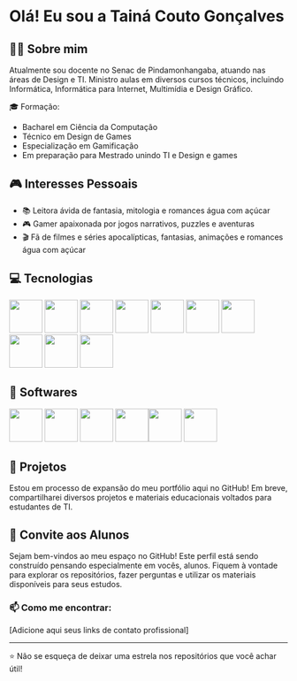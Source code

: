 # Olá! Eu sou a Tainá Couto Gonçalves

## 👩‍🏫 Sobre mim
Atualmente sou docente no Senac de Pindamonhangaba, atuando nas áreas de Design e TI. Ministro aulas em diversos cursos técnicos, incluindo Informática, Informática para Internet, Multimídia e Design Gráfico.

🎓 Formação:
- Bacharel em Ciência da Computação
- Técnico em Design de Games
- Especialização em Gamificação
- Em preparação para Mestrado unindo TI e Design e games

## 🎮 Interesses Pessoais
- 📚 Leitora ávida de fantasia, mitologia e romances água com açúcar
- 🎮 Gamer apaixonada por jogos narrativos, puzzles e aventuras
- 🎬 Fã de filmes e séries apocalípticas, fantasias, animações e romances água com açúcar


## 💻 Tecnologias
<img src="https://cdn.jsdelivr.net/gh/devicons/devicon@latest/icons/html5/html5-original.svg" width="60" height="60" /> <img src="https://cdn.jsdelivr.net/gh/devicons/devicon@latest/icons/css3/css3-original.svg" width="60" height="60"/> <img src="https://cdn.jsdelivr.net/gh/devicons/devicon@latest/icons/javascript/javascript-original.svg" width="60" height="60"/> <img src="https://cdn.jsdelivr.net/gh/devicons/devicon@latest/icons/csharp/csharp-original.svg" width="60" height="60"/> <img src="https://cdn.jsdelivr.net/gh/devicons/devicon@latest/icons/cplusplus/cplusplus-original.svg" width="60" height="60"/> <img src="https://cdn.jsdelivr.net/gh/devicons/devicon@latest/icons/arduino/arduino-original.svg" width="60" height="60" /> <img src="https://cdn.jsdelivr.net/gh/devicons/devicon@latest/icons/react/react-original.svg" width="60" height="60"/> <img src="https://cdn.jsdelivr.net/gh/devicons/devicon@latest/icons/git/git-original.svg" width="60" height="60" /> <img src="https://cdn.jsdelivr.net/gh/devicons/devicon@latest/icons/php/php-original.svg" width="60" height="60"/> <img src="https://cdn.jsdelivr.net/gh/devicons/devicon@latest/icons/mysql/mysql-original.svg"  width="60" height="60"/>


## 🎨 Softwares
<img src="https://www.adobe.com/cc-shared/assets/img/product-icons/svg/illustrator-40.svg" width="60" height="60" /> <img src="https://www.adobe.com/cc-shared/assets/img/product-icons/svg/after-effects.svg" width="60" height="60" /> <img src="https://cdn.jsdelivr.net/gh/devicons/devicon@latest/icons/photoshop/photoshop-original.svg" width="60" height="60"/> <img src="https://www.adobe.com/cc-shared/assets/img/product-icons/svg/indesign-40.svg" width="60" height="60" /><img src="https://cdn.jsdelivr.net/gh/devicons/devicon@latest/icons/figma/figma-original.svg" width="60" height="60" /> <img src="https://construct-static.com/images/v1384/r/global/construct-3-logo_v43.png" width="60" height="60" /> 
          

## 📌 Projetos
Estou em processo de expansão do meu portfólio aqui no GitHub! Em breve, compartilharei diversos projetos e materiais educacionais voltados para estudantes de TI. 

## 🌟 Convite aos Alunos
Sejam bem-vindos ao meu espaço no GitHub! Este perfil está sendo construído pensando especialmente em vocês, alunos. Fiquem à vontade para explorar os repositórios, fazer perguntas e utilizar os materiais disponíveis para seus estudos.

### 📫 Como me encontrar:
[Adicione aqui seus links de contato profissional]

---
⭐ Não se esqueça de deixar uma estrela nos repositórios que você achar útil!

